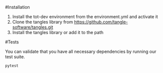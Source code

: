 #Installation

1. Install the tot-dev environment from the environment.yml and activate it
2. Clone the tangles library from https://github.com/tangle-software/tangles.git
3. Install the tangles library or add it to the path

#Tests

You can validate that you have all necessary dependencies by running our test suite.

```bash
pytest
```